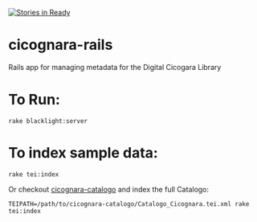 [![Stories in Ready](https://badge.waffle.io/pulibrary/cicognara-rails.png?label=ready&title=Ready)](https://waffle.io/pulibrary/cicognara-rails)

# cicognara-rails
Rails app for managing metadata for the Digital Cicogara Library

# To Run:
```
rake blacklight:server
```

# To index sample data:
```
rake tei:index
```

Or checkout [cicognara-catalogo](https://github.com/pulibrary/cicognara-catalogo) and index the full
 Catalogo:
```
TEIPATH=/path/to/cicognara-catalogo/Catalogo_Cicognara.tei.xml rake tei:index
```
